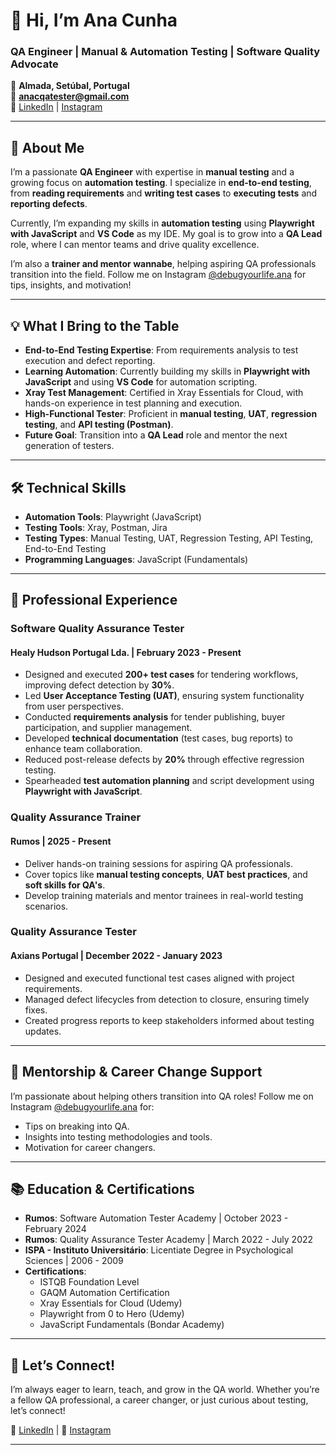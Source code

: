 # 👋 Hi, I’m Ana Cunha  
### QA Engineer | Manual & Automation Testing | Software Quality Advocate  

📍 **Almada, Setúbal, Portugal**  
📧 **anacqatester@gmail.com**  
🔗 [LinkedIn](https://www.linkedin.com/in/anafounha) | [Instagram](https://www.instagram.com/debugyourlife.ana)  

---

## 🚀 **About Me**  
I’m a passionate **QA Engineer** with expertise in **manual testing** and a growing focus on **automation testing**. I specialize in **end-to-end testing**, from **reading requirements** and **writing test cases** to **executing tests** and **reporting defects**.  

Currently, I’m expanding my skills in **automation testing** using **Playwright with JavaScript** and **VS Code** as my IDE. My goal is to grow into a **QA Lead** role, where I can mentor teams and drive quality excellence.  

I’m also a **trainer and mentor wannabe**, helping aspiring QA professionals transition into the field. Follow me on Instagram [@debugyourlife.ana](https://www.instagram.com/debugyourlife.ana) for tips, insights, and motivation!  

---

## 💡 **What I Bring to the Table**  
- **End-to-End Testing Expertise**: From requirements analysis to test execution and defect reporting.  
- **Learning Automation**: Currently building my skills in **Playwright with JavaScript** and using **VS Code** for automation scripting.  
- **Xray Test Management**: Certified in Xray Essentials for Cloud, with hands-on experience in test planning and execution.  
- **High-Functional Tester**: Proficient in **manual testing**, **UAT**, **regression testing**, and **API testing (Postman)**.  
- **Future Goal**: Transition into a **QA Lead** role and mentor the next generation of testers.  

---

## 🛠️ **Technical Skills**  
- **Automation Tools**: Playwright (JavaScript) 
- **Testing Tools**: Xray, Postman, Jira  
- **Testing Types**: Manual Testing, UAT, Regression Testing, API Testing, End-to-End Testing  
- **Programming Languages**: JavaScript (Fundamentals)   

---

## 💼 **Professional Experience**  

### **Software Quality Assurance Tester**  
#### Healy Hudson Portugal Lda. | February 2023 - Present  
- Designed and executed **200+ test cases** for tendering workflows, improving defect detection by **30%**.  
- Led **User Acceptance Testing (UAT)**, ensuring system functionality from user perspectives.  
- Conducted **requirements analysis** for tender publishing, buyer participation, and supplier management.  
- Developed **technical documentation** (test cases, bug reports) to enhance team collaboration.  
- Reduced post-release defects by **20%** through effective regression testing.  
- Spearheaded **test automation planning** and script development using **Playwright with JavaScript**.  

### **Quality Assurance Trainer**  
#### Rumos | 2025 - Present  
- Deliver hands-on training sessions for aspiring QA professionals.  
- Cover topics like **manual testing concepts**, **UAT best practices**, and **soft skills for QA's**.  
- Develop training materials and mentor trainees in real-world testing scenarios.  

### **Quality Assurance Tester**  
#### Axians Portugal | December 2022 - January 2023  
- Designed and executed functional test cases aligned with project requirements.  
- Managed defect lifecycles from detection to closure, ensuring timely fixes.  
- Created progress reports to keep stakeholders informed about testing updates.  

---

## 🌱 **Mentorship & Career Change Support**  
I’m passionate about helping others transition into QA roles! Follow me on Instagram [@debugyourlife.ana](https://www.instagram.com/debugyourlife.ana) for:  
- Tips on breaking into QA.  
- Insights into testing methodologies and tools.  
- Motivation for career changers.  

---

## 📚 **Education & Certifications**  
- **Rumos**: Software Automation Tester Academy | October 2023 - February 2024  
- **Rumos**: Quality Assurance Tester Academy | March 2022 - July 2022   
- **ISPA - Instituto Universitário**: Licentiate Degree in Psychological Sciences | 2006 - 2009  
- **Certifications**:  
  - ISTQB Foundation Level  
  - GAQM Automation Certification  
  - Xray Essentials for Cloud (Udemy)  
  - Playwright from 0 to Hero (Udemy)  
  - JavaScript Fundamentals (Bondar Academy)  

---

## 🌟 **Let’s Connect!**  
I’m always eager to learn, teach, and grow in the QA world. Whether you’re a fellow QA professional, a career changer, or just curious about testing, let’s connect!  

🔗 [LinkedIn](https://www.linkedin.com/in/anafounha) | 📸 [Instagram](https://www.instagram.com/debugyourlife.ana)  

---
